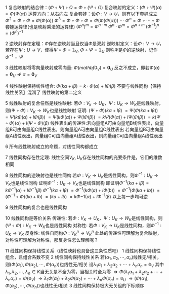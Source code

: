 1 复合映射的结合律：$(\Phi\circ\Psi)\circ\Omega=\Phi\circ(\Psi\circ\Omega)$
复合映射的定义：$(\Phi\circ\Psi)(\alpha)=\Phi(\Psi(\alpha))$
运算方向：从右向左
复合套娃：设$\Phi:V\to U$，则有以下套娃成立
$\Phi^2=\Phi\circ\Phi=\Phi(\Phi(\alpha))$
$\Phi^3=\Phi\circ\Phi\circ\Phi
=\Phi(\Phi(\Phi(\alpha)))$
$\cdots$
$\Phi^n=\Phi\circ\cdots\circ\Phi$
套娃运算律(也是映射乘法的运算律)
$(\Phi^n)^m=\Phi^{n\cdot m}$
$\Phi^n\cdot\Phi^m=\Phi^{n+m}$
$(\Phi^{-1})^n=(\Phi^n)^{-1}$

2 逆映射存在定理：$\Phi$存在逆映射当且仅当$\Phi$是双射
逆映射定义：设$\Phi:V\to U$，若存在$\Psi:U\to V$，使得$\Psi\circ\Phi=\mathbb{1}_V,\ \Phi\circ\Psi=\mathbb{1}_U$
则称$\Psi$是$\Phi$的逆映射，记作$\Phi^{-1}=\Psi$

3 线性映射将零向量映射成零向量: $\Phi(mathbf{0}_V)=\mathbf{0}_U$
  反之不成立，即若$\Phi(\alpha)=\mathbf{0}_U\not\Rightarrow\alpha=\mathbf{0}_V$

4 线性映射保持线性组合: $\Phi(k\alpha+l\beta)=k\cdot\Phi(\alpha)+l\Phi(\beta)$
  不要与线性同构【保持线性关系】混淆了
  线性映射的第二定义

5 线性映射的复合任然是线性映射: 
若$\Phi:V_k\to U_K$，$\Psi:U_K\to W_K$是线性映射，则$(\Psi\circ\Phi):V_K\to W_K$也是线性映射
证明:
$(\Psi\circ\Phi)(k\alpha+l\beta)$
$=\Psi(\Phi(k\alpha+l\beta))$
$=\Psi(k\Phi(\alpha)+l\Phi(\beta))$
$=\Psi(k\Phi(\alpha))+\Psi(l\Phi(\beta))$
$=k\Psi(\Phi(\alpha))+l\Psi(\Phi(\beta))$
$=k(\Psi\circ\Phi)(\alpha)+l(\Psi\circ\Phi)(\beta)$
线性表出的传递性:若向量组A可由向量组B线性表出，向量组B可由向量组C线性表出，则向量组A可由向量组C线性表出
              若向量组B可由向量组A线性表出，向量组C可由向量组A线性表出，则向量组C可由向量组A线性表出

6 所有线性映射成立的命题，对线性同构都成立

7 线性同构存在性定理: 线性空间$V_K, U_K$存在线性同构的充要条件是，它们的维数相同

8 线性同构的逆映射也是线性同构
  若$\Phi:V_K\to U_K$是线性同构，则$\Phi^{-1}:U_K\to V_K$也是线性同构
  证明$\Phi^{-1}:U_K\to V_K$也是线性同构
  即证明$\Phi^{-1}(k\alpha+l\beta)=k\Phi^{-1}(\alpha)+l\Phi^{-1}(\beta)$
  $\Phi^{-1}(k\alpha+l\beta)$
  $=\Phi^{-1}(k\Phi(a)+l\Phi(b))$
  $=\Phi^{-1}(\Phi(ka+lb))$
  $=(\Phi^{-1}\circ\Phi)(ka+lb)$
  $=(ka+lb)$
  $=k\Phi{-1}(\alpha)+l\Phi^{-1}(\beta)$
  以上每一步均可逆

9 线性同构的复合也是线性同构

10 线性同构是等价关系
   传递性: 若$\Phi:V_K\to U_K$，$\Psi:U_K\to W_K$是线性同构，则$(\Psi\circ\Phi):V_K\to W_K$也是线性同构
   对称性: 若$\Phi:V_K\to U_K$是线性同构，则$\Phi^{-1}:U_K\to V_K$
   反身性: 线性自同构$\Phi:V^n_K\to V^n_K$
   此处的传递性可理解为复合映射，对称性可理解为对称性，那反身性怎么理解呢？

11 线性同构保持线性关系（线性映射也具备这三条性质吧）
   1 线性同构保持线性组合，且组合系数不变
   2 线性同构保持线性关系
     若$(\alpha_1, \alpha_2, \cdots, \alpha_n)$线性无/相关，
     则$(\Phi(\alpha_1), \Phi(\alpha_2), \cdots, \Phi(\alpha_n))$也线性无/相关
     设$\lambda_1\alpha_1+\lambda_2\alpha_2+\cdots+\lambda_n\alpha_n=\mathbb{0}_V$
     其中$\lambda_1, \lambda_2, \cdots, \lambda_n\in K$当无关是不全为零，当相关时全为零
     $\Rightarrow\Phi(\lambda_1\alpha_1+\lambda_2\alpha_2+\cdots+\lambda_n\alpha_n)=\Phi(\mathbb{0}_V)$
     $\Rightarrow\lambda_1\Phi(\alpha_1)+\lambda_2\Phi(\alpha_2)+\cdots+\lambda_n\Phi(\alpha_n)=\mathbb{0}_U$
     $\Rightarrow(\Phi(\alpha_1), \Phi(\alpha_2), \cdots, \Phi(\alpha_n))$也线性无/相关
   3 线性同构保持极大无关组的下标顺序